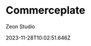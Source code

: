 ---
title: Commerceplate
github: https://github.com/zeon-studio/commerceplate
demo: https://commerceplate.netlify.app/
author: Zeon Studio
author_link: https://github.com/zeon-studio
date: 2023-11-28T10:02:51.646Z
description: Shopify Storefront Boilerplate Using Nextjs and Tailwindcss
ssg:
  - Nextjs
css:
  - Tailwind
cms: 
  - Markdown
category:
  - Ecommerce
  - Boilerplate
draft: false
home_weight: 12
weight: 8
publish_date: '2021-10-03T20:49:50Z'
update_date: '2021-11-03T22:54:02Z'
github_star: 6
github_fork: 2
---